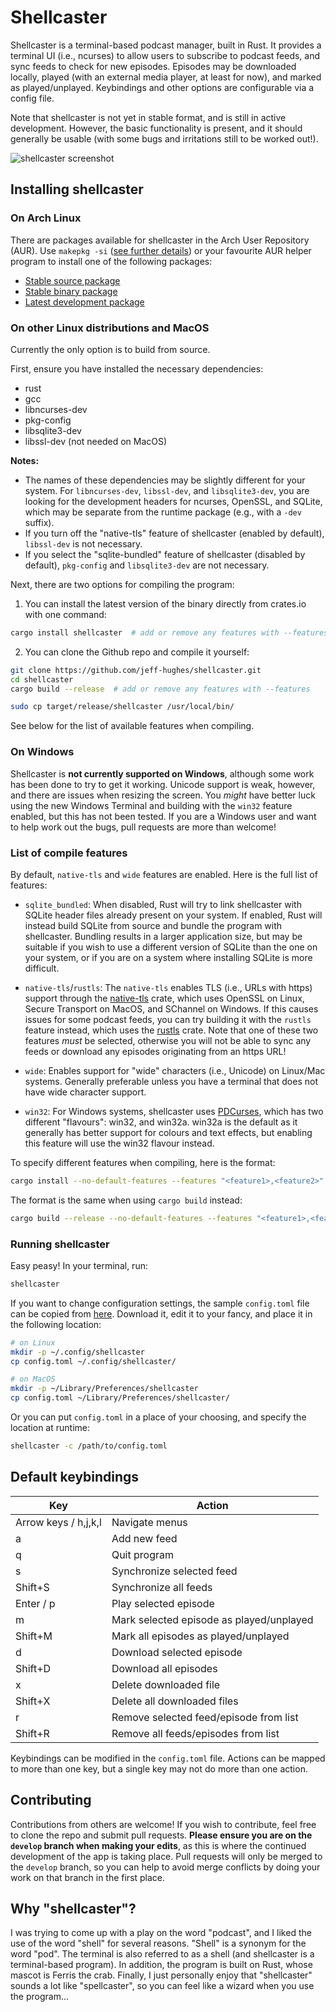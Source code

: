 # Shellcaster

Shellcaster is a terminal-based podcast manager, built in Rust. It provides a terminal UI (i.e., ncurses) to allow users to subscribe to podcast feeds, and sync feeds to check for new episodes. Episodes may be downloaded locally, played (with an external media player, at least for now), and marked as played/unplayed. Keybindings and other options are configurable via a config file.

Note that shellcaster is not yet in stable format, and is still in active development. However, the basic functionality is present, and it should generally be usable (with some bugs and irritations still to be worked out!).

![shellcaster screenshot](https://raw.githubusercontent.com/jeff-hughes/shellcaster/master/img/screenshot.png)

## Installing shellcaster

### On Arch Linux

There are packages available for shellcaster in the Arch User Repository (AUR). Use `makepkg -si` ([see further details](https://wiki.archlinux.org/index.php/Arch_User_Repository#Installing_and_upgrading_packages)) or your favourite AUR helper program to install one of the following packages:

* [Stable source package](https://aur.archlinux.org/packages/shellcaster/)
* [Stable binary package](https://aur.archlinux.org/packages/shellcaster-bin/)
* [Latest development package](https://aur.archlinux.org/packages/shellcaster-git/)

### On other Linux distributions and MacOS

Currently the only option is to build from source.

First, ensure you have installed the necessary dependencies:

  * rust
  * gcc
  * libncurses-dev
  * pkg-config
  * libsqlite3-dev
  * libssl-dev (not needed on MacOS)

**Notes:**

  * The names of these dependencies may be slightly different for your system. For `libncurses-dev`, `libssl-dev`, and `libsqlite3-dev`, you are looking for the development headers for ncurses, OpenSSL, and SQLite, which may be separate from the runtime package (e.g., with a `-dev` suffix).
  * If you turn off the "native-tls" feature of shellcaster (enabled by default), `libssl-dev` is not necessary.
  * If you select the "sqlite-bundled" feature of shellcaster (disabled by default), `pkg-config` and `libsqlite3-dev` are not necessary.

Next, there are two options for compiling the program: 

1. You can install the latest version of the binary directly from crates.io with one command:

```bash
cargo install shellcaster  # add or remove any features with --features
```

2. You can clone the Github repo and compile it yourself:

```bash
git clone https://github.com/jeff-hughes/shellcaster.git
cd shellcaster
cargo build --release  # add or remove any features with --features

sudo cp target/release/shellcaster /usr/local/bin/
```

See below for the list of available features when compiling.

### On Windows

Shellcaster is **not currently supported on Windows**, although some work has been done to try to get it working. Unicode support is weak, however, and there are issues when resizing the screen. You *might* have better luck using the new Windows Terminal and building with the `win32` feature enabled, but this has not been tested. If you are a Windows user and want to help work out the bugs, pull requests are more than welcome!

### List of compile features

By default, `native-tls` and `wide` features are enabled. Here is the full list of features:

* `sqlite_bundled`: When disabled, Rust will try to link shellcaster with SQLite header files already present on your system. If enabled, Rust will instead build SQLite from source and bundle the program with shellcaster. Bundling results in a larger application size, but may be suitable if you wish to use a different version of SQLite than the one on your system, or if you are on a system where installing SQLite is more difficult.

* `native-tls`/`rustls`: The `native-tls` enables TLS (i.e., URLs with https) support through the [native-tls](https://crates.io/crates/native-tls) crate, which uses OpenSSL on Linux, Secure Transport on MacOS, and SChannel on Windows. If this causes issues for some podcast feeds, you can try building it with the `rustls` feature instead, which uses the [rustls](https://crates.io/crates/rustls) crate. Note that one of these two features *must* be selected, otherwise you will not be able to sync any feeds or download any episodes originating from an https URL!

* `wide`: Enables support for "wide" characters (i.e., Unicode) on Linux/Mac systems. Generally preferable unless you have a terminal that does not have wide character support.

* `win32`: For Windows systems, shellcaster uses [PDCurses](https://github.com/Bill-Gray/PDCurses), which has two different "flavours": win32, and win32a. win32a is the default as it generally has better support for colours and text effects, but enabling this feature will use the win32 flavour instead.

To specify different features when compiling, here is the format:

```bash
cargo install --no-default-features --features "<feature1>,<feature2>"
```

The format is the same when using `cargo build` instead:

```bash
cargo build --release --no-default-features --features "<feature1>,<feature2>"
```

### Running shellcaster

Easy peasy! In your terminal, run:

```bash
shellcaster
```

If you want to change configuration settings, the sample `config.toml` file can be copied from [here](https://raw.githubusercontent.com/jeff-hughes/shellcaster/master/config.toml). Download it, edit it to your fancy, and place it in the following location:

```bash
# on Linux
mkdir -p ~/.config/shellcaster
cp config.toml ~/.config/shellcaster/

# on MacOS
mkdir -p ~/Library/Preferences/shellcaster
cp config.toml ~/Library/Preferences/shellcaster/
```

Or you can put `config.toml` in a place of your choosing, and specify the location at runtime:

```bash
shellcaster -c /path/to/config.toml
```

## Default keybindings

| Key     | Action         |
| ------- | -------------- |
| Arrow keys / h,j,k,l | Navigate menus |
| a       | Add new feed |
| q       | Quit program |
| s       | Synchronize selected feed |
| Shift+S | Synchronize all feeds |
| Enter / p | Play selected episode |
| m       | Mark selected episode as played/unplayed |
| Shift+M | Mark all episodes as played/unplayed |
| d       | Download selected episode |
| Shift+D | Download all episodes |
| x       | Delete downloaded file |
| Shift+X | Delete all downloaded files |
| r       | Remove selected feed/episode from list |
| Shift+R | Remove all feeds/episodes from list |

Keybindings can be modified in the `config.toml` file. Actions can be
mapped to more than one key, but a single key may not do more than one
action.

## Contributing

Contributions from others are welcome! If you wish to contribute, feel free to clone the repo and submit pull requests. **Please ensure you are on the `develop` branch when making your edits**, as this is where the continued development of the app is taking place. Pull requests will only be merged to the `develop` branch, so you can help to avoid merge conflicts by doing your work on that branch in the first place.

## Why "shellcaster"?

I was trying to come up with a play on the word "podcast", and I liked the use of the word "shell" for several reasons. "Shell" is a synonym for the word "pod". The terminal is also referred to as a shell (and shellcaster is a terminal-based program). In addition, the program is built on Rust, whose mascot is Ferris the crab. Finally, I just personally enjoy that "shellcaster" sounds a lot like "spellcaster", so you can feel like a wizard when you use the program...
